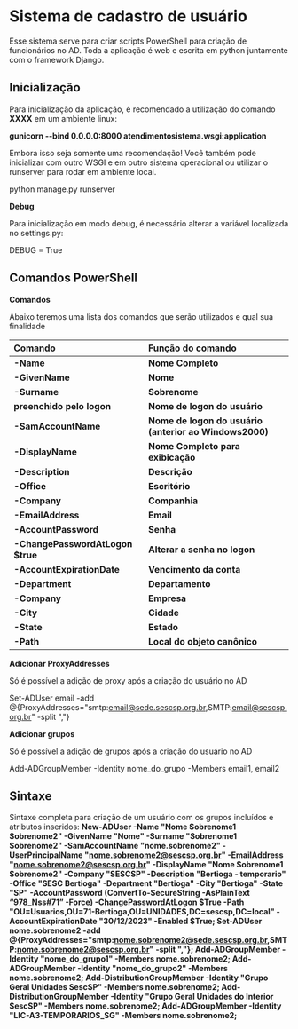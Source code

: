 
**<h1>Sistema de cadastro de usuário</h1>**

Esse sistema serve para criar scripts PowerShell para criação de funcionários no AD. Toda a aplicação é web e escrita em python juntamente com o framework Django.

**<h2>Inicialização</h2>**

Para inicialização da aplicação, é recomendado a utilização do comando **XXXX** em um ambiente linux:

**gunicorn --bind 0.0.0.0:8000 atendimentosistema.wsgi:application**

Embora isso seja somente uma recomendação! Você também pode inicializar com outro WSGI e em outro sistema operacional ou utilizar o runserver para rodar em ambiente local. 

python manage.py runserver

**Debug**

Para inicialização em modo debug, é necessário alterar a variável localizada no settings.py:

DEBUG = True

**<h2>Comandos PowerShell</h2>**

**Comandos**

Abaixo teremos uma lista dos comandos que serão utilizados e qual sua finalidade

|**Comando**|**Função do comando**|
| :- | :- |
|**-Name**|**Nome Completo**|
|**-GivenName** |**Nome**|
|**-Surname**|**Sobrenome**|
|**preenchido pelo logon**|**Nome de logon do usuário**|
|**-SamAccountName**|**Nome de logon do usuário (anterior ao Windows2000)**|
|**-DisplayName**|**Nome Completo para exibicação**|
|**-Description**|**Descrição**|
|**-Office**|**Escritório**|
|**-Company**|**Companhia**|
|**-EmailAddress**|**Email**|
|**-AccountPassword**|**Senha**|
|**-ChangePasswordAtLogon $true**|**Alterar a senha no logon**|
|**-AccountExpirationDate**|**Vencimento da conta**|
|**-Department**|**Departamento**|
|**-Company**|**Empresa**|
|**-City**|**Cidade**|
|**-State**|**Estado**|
|**-Path**|**Local do objeto canônico**|

**Adicionar ProxyAddresses**

Só é possível a adição de proxy após a criação do usuário no AD

Set-ADUser email -add @{ProxyAddresses="smtp:email@sede.sescsp.org.br,SMTP:email@sescsp.org.br" -split ","}

**Adicionar grupos**

Só é possível a adição de grupos após a criação do usuário no AD

Add-ADGroupMember -Identity nome_do_grupo -Members email1, email2


**<h2>Sintaxe</h2>**

Sintaxe completa para criação de um usuário com os grupos incluídos e atributos inseridos:
**New-ADUser -Name "Nome Sobrenome1 Sobrenome2" -GivenName "Nome" -Surname "Sobrenome1 Sobrenome2" -SamAccountName "nome.sobrenome2" -UserPrincipalName "nome.sobrenome2@sescsp.org.br" -EmailAddress "nome.sobrenome2@sescsp.org.br" -DisplayName "Nome Sobrenome1 Sobrenome2" -Company "SESCSP" -Description "Bertioga - temporario" -Office "SESC Bertioga" -Department "Bertioga" -City "Bertioga" -State "SP" -AccountPassword (ConvertTo-SecureString -AsPlainText “978_Nss#71” -Force) -ChangePasswordAtLogon $True -Path "OU=Usuarios,OU=71-Bertioga,OU=UNIDADES,DC=sescsp,DC=local" -AccountExpirationDate "30/12/2023" -Enabled $True;
Set-ADUser nome.sobrenome2 -add @{ProxyAddresses="smtp:nome.sobrenome2@sede.sescsp.org.br,SMTP:nome.sobrenome2@sescsp.org.br" -split ","};
Add-ADGroupMember -Identity "nome_do_grupo1" -Members nome.sobrenome2;
Add-ADGroupMember -Identity "nome_do_grupo2" -Members nome.sobrenome2;
Add-DistributionGroupMember -Identity "Grupo Geral Unidades SescSP" -Members nome.sobrenome2;
Add-DistributionGroupMember -Identity "Grupo Geral Unidades do Interior SescSP" -Members nome.sobrenome2;
Add-ADGroupMember -Identity "LIC-A3-TEMPORARIOS_SG" -Members nome.sobrenome2;**
